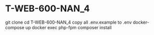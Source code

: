 # T-WEB-600-NAN_4

git clone 
cd T-WEB-600-NAN_4
copy all .env.example to .env
docker-compose up
docker exec php-fpm composer install

